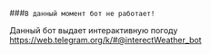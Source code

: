 ###`В данный момент бот не работает!`

Данный бот выдает интерактивную погоду 
https://web.telegram.org/k/#@interectWeather_bot
